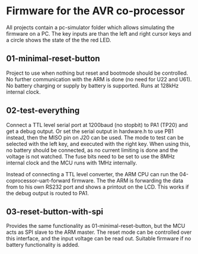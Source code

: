 # Firmware for the AVR co-processor #
All projects contain a pc-simulator folder which allows simulating the firmware on a PC.
The key inputs are than the left and right cursor keys and a circle shows the state of the the red LED.

## 01-minimal-reset-button ##
Project to use when nothing but reset and bootmode should be controlled.
No further communication with the ARM is done (no need for U22 and U61).
No battery charging or supply by battery is supported. Runs at 128kHz internal clock.

## 02-test-everything ##
Connect a TTL level serial port at 1200baud (no stopbit) to PA1 (TP20) and get a debug output.
Or set the serial output in hardware.h to use PB1 instead, then the MISO pin on J20 can be used.
The mode to test can be selected with the left key, and executed with the right key.
When using this, no battery should be connected, as no current limiting is done and
the voltage is not watched. The fuse bits need to be set to use the 8MHz internal clock
and the MCU runs with 1MHz internally.

Instead of connecting a TTL level converter, the ARM CPU can run the 04-coprocessor-uart-forward firmware.
The the ARM is forwarding the data from to his own RS232 port and shows a printout on the LCD.
This works if the debug output is routed to PA1.

## 03-reset-button-with-spi ##
Provides the same functionality as 01-minimal-reset-button, but the MCU acts as SPI slave to the ARM master.
The reset mode can be controlled over this interface, and the input voltage can be read out.
Suitable firmware if no battery functionality is added.

